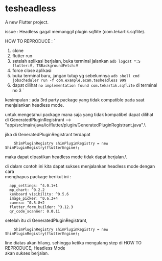 # tesheadless

A new Flutter project.


issue : Headless gagal memanggil plugin sqflite (com.tekartik.sqflite).

HOW TO REPRODUCE :
`
1. clone
2. flutter run
3. setelah aplikasi berjalan, buka terminal jalankan 
``
adb logcat *:S flutter:V, TSBackgroundFetch:V
``
4. force close aplikasi
5. buka terminal baru, jangan tutup yg sebelumnya ``adb shell cmd jobscheduler run -f com.example.ecam.tesheadless 999 ``
6. dapat dilihat ``no implementation found com.tekartik.sqflite`` di terminal no 3
`

kesimpulan :
ada 3rd party package yang tidak compatible pada saat menjalankan headless mode.

untuk mengetahui package mana saja yang tidak kompatibel dapat dilihat\
di GeneratedPluginRegistrant --> "app/src/main/java/io/flutter/plugin/GeneratedPluginRegistrant.java".\

jika di GeneratedPluginRegistrant terdapat
```    
    ShimPluginRegistry shimPluginRegistry = new ShimPluginRegistry(flutterEngine);

```

maka dapat dipastikan headless mode tidak dapat berjalan.\

di dalam contoh ini kita dapat sukses menjalankan headless mode dengan cara\
menghapus package berikut ini :

```
  app_settings: ^4.0.1+1
  mp_chart: ^0.2.2
  keyboard_visibility: ^0.5.6
  image_picker: ^0.6.3+4
  camera: ^0.5.8+2
  flutter_form_builder: ^3.12.3
  qr_code_scanner: 0.0.11
``` 

setelah itu di GeneratedPluginRegistrant,
```    
    ShimPluginRegistry shimPluginRegistry = new ShimPluginRegistry(flutterEngine);

```
line diatas akan hilang. sehingga ketika mengulang step di HOW TO REPRODUCE, Headless Mode\
akan sukses berjalan.










